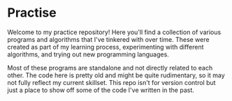# Practise
Welcome to my practice repository! Here you'll find a collection of various programs and algorithms that I've tinkered with over time. These were created as part of my learning process, experimenting with different algorithms, and trying out new programming languages.

Most of these programs are standalone and not directly related to each other. The code here is pretty old and might be quite rudimentary, so it may not fully reflect my current skillset. This repo isn't for version control but just a place to show off some of the code I've written in the past.
